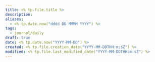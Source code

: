 ```yaml
---
title: <% tp.file.title %>
description: 
aliases:
  - <% tp.date.now("dddd DD MMMM YYYY") %>
tags:
  - journal/daily
draft: true
date: <% tp.date.now("YYYY-MM-DD") %>
created: <% tp.file.creation_date("YYYY-MM-DDTHH:m:sZ") %>
modified: <% tp.file.last_modified_date("YYYY-MM-DDTHH:m:sZ") %>
---
```

